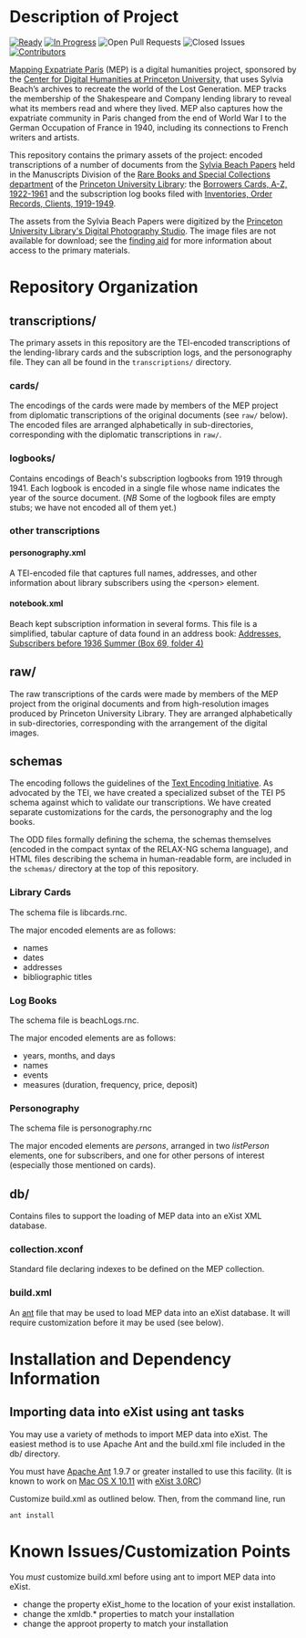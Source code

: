 Description of Project
======================

[![Ready](https://badge.waffle.io/Princeton-CDH/mapping-expatriate-paris.svg?label=ready&title=Ready)](http://waffle.io/Princeton-CDH/mapping-expatriate-paris)
[![In Progress](https://badge.waffle.io/Princeton-CDH/mapping-expatriate-paris.svg?label=in+progress&title=In+Progress)](http://waffle.io/Princeton-CDH/mapping-expatriate-paris)
![Open Pull Requests](https://img.shields.io/github/issues-pr/Princeton-CDH/mapping-expatriate-paris.svg)
![Closed Issues](https://img.shields.io/github/issues-closed-raw/Princeton-CDH/mapping-expatriate-paris.svg)
[![Contributors](https://img.shields.io/github/contributors/Princeton-CDH/mapping-expatriate-paris.svg)](https://github.com/Princeton-CDH/mapping-expatriate-paris/graphs/contributors)


[Mapping Expatriate Paris](http://mep.princeton.edu/) (MEP) is a digital
humanities project, sponsored by the [Center for Digital Humanities at
Princeton University](http://digitalhumanities.princeton.edu/), that
uses Sylvia Beach’s archives to recreate the world of the Lost
Generation. MEP tracks the membership of the Shakespeare and Company
lending library to reveal what its members read and where they lived.
MEP also captures how the expatriate community in Paris changed from the
end of World War I to the German Occupation of France in 1940, including
its connections to French writers and artists.

This repository contains the primary assets of the project: encoded
transcriptions of a number of documents from the [Sylvia Beach
Papers](http://findingaids.princeton.edu/collections/C0108/) held in the
Manuscripts Division of the [Rare Books and Special Collections
department](http://rbsc.princeton.edu/) of the [Princeton University
Library](http://library.princeton.edu): the [Borrowers Cards, A-Z, 1922-1961](http://findingaids.princeton.edu/collections/C0108/c00584) and the
subscription log books filed with [Inventories, Order Records, Clients, 1919-1949](http://findingaids.princeton.edu/collections/C0108/c02186).

The assets from the Sylvia Beach Papers were digitized by the
[Princeton University Library's Digital Photography Studio](http://library.princeton.edu/division/digital-studio). The
image files are not available for download; see the
[finding aid](http://findingaids.princeton.edu/collections/C0108/) for
more information about access to the primary materials.

Repository Organization
=======================

transcriptions/
---------------

The primary assets in this repository are the TEI-encoded transcriptions
of the lending-library cards and the subscription logs, and the
personography file. They can all be found in the `transcriptions/`
directory.

### cards/

The encodings of the cards were made by members of the MEP project from
diplomatic transcriptions of the original documents (see `raw/` below).
The encoded files are arranged alphabetically in sub-directories,
corresponding with the diplomatic transcriptions in `raw/`.

### logbooks/

Contains encodings of Beach's subscription logbooks from 1919 through
1941. Each logbook is encoded in a single file whose name indicates
the year of the source document. (*NB* Some of the logbook files are
empty stubs; we have not encoded all of them yet.)

### other transcriptions

#### personography.xml

A TEI-encoded file that captures full names, addresses, and other
information about library subscribers using the &lt;person&gt; element.

#### notebook.xml

Beach kept subscription information in several forms. This file is a
simplified, tabular capture of data found in an address book: [Addresses, Subscribers before 1936 Summer (Box 69, folder 4)](http://findingaids.princeton.edu/collections/C0108/c02210)


raw/
----

The raw transcriptions of the cards were made by members of the MEP
project from the original documents and from high-resolution images
produced by Princeton University Library. They are arranged
alphabetically in sub-directories, corresponding with the arrangement of
the digital images.

schemas
-------

The encoding follows the guidelines of the [Text Encoding
Initiative](http://www.tei-c.org). As advocated by the TEI, we have
created a specialized subset of the TEI P5 schema against which to
validate our transcriptions. We have created separate customizations for
the cards, the personography and the log books.

The ODD files formally defining the schema, the schemas themselves
(encoded in the compact syntax of the RELAX-NG schema language), and
HTML files describing the schema in human-readable form, are included in
the `schemas/` directory at the top of this repository.

### Library Cards

The schema file is libcards.rnc.

The major encoded elements are as follows:

-   names
-   dates
-   addresses
-   bibliographic titles

### Log Books

The schema file is beachLogs.rnc.

The major encoded elements are as follows:

-  years, months, and days
-  names
-  events
-  measures (duration, frequency, price, deposit)

### Personography

The schema file is personography.rnc

The major encoded elements are *persons*, arranged in two *listPerson* elements, one for subscribers, and one for other persons of interest (especially those mentioned on cards).

db/
---

Contains files to support the loading of MEP data into an eXist XML
database.

### collection.xconf

Standard file declaring indexes to be defined on the MEP collection.

### build.xml

An [ant](http://ant.apache.org/) file that may be used to load MEP data into an eXist database. It
will require customization before it may be used (see below).

Installation and Dependency Information
=======================================


Importing data into eXist using ant tasks
-----------------------------------------

You may use a variety of methods to import MEP data into eXist.  The
easiest method is to use Apache Ant and the build.xml file included in
the db/ directory.


You must have [Apache Ant](http://ant.apache.org/) 1.9.7 or greater installed to use this
facility. (It is known to work on [Mac OS X 10.11](http://www.apple.com/osx/) with [eXist 3.0RC](https://bintray.com/existdb/releases/exist/3.0.RC1/view/files#files/))

Customize build.xml as outlined below.  Then, from the command line, run

`ant install`


Known Issues/Customization Points
=================================

You *must* customize build.xml before using ant to import MEP data into eXist.

-   change the property eXist_home to the location of your
    exist installation.
-   change the xmldb.\* properties to match your installation
-   change the approot property to match your installation

